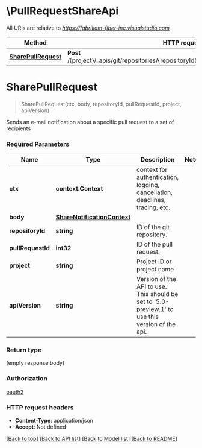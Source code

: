 # \PullRequestShareApi

All URIs are relative to *https://fabrikam-fiber-inc.visualstudio.com*

Method | HTTP request | Description
------------- | ------------- | -------------
[**SharePullRequest**](PullRequestShareApi.md#SharePullRequest) | **Post** /{project}/_apis/git/repositories/{repositoryId}/pullRequests/{pullRequestId}/share | 


# **SharePullRequest**
> SharePullRequest(ctx, body, repositoryId, pullRequestId, project, apiVersion)


Sends an e-mail notification about a specific pull request to a set of recipients

### Required Parameters

Name | Type | Description  | Notes
------------- | ------------- | ------------- | -------------
 **ctx** | **context.Context** | context for authentication, logging, cancellation, deadlines, tracing, etc.
  **body** | [**ShareNotificationContext**](ShareNotificationContext.md)|  | 
  **repositoryId** | **string**| ID of the git repository. | 
  **pullRequestId** | **int32**| ID of the pull request. | 
  **project** | **string**| Project ID or project name | 
  **apiVersion** | **string**| Version of the API to use.  This should be set to &#39;5.0-preview.1&#39; to use this version of the api. | 

### Return type

 (empty response body)

### Authorization

[oauth2](../README.md#oauth2)

### HTTP request headers

 - **Content-Type**: application/json
 - **Accept**: Not defined

[[Back to top]](#) [[Back to API list]](../README.md#documentation-for-api-endpoints) [[Back to Model list]](../README.md#documentation-for-models) [[Back to README]](../README.md)

